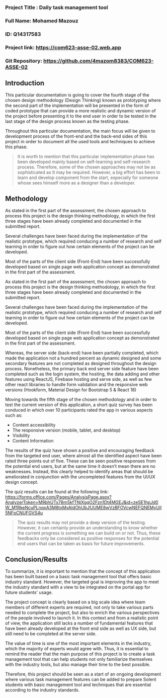 ### Project Title : Daily task management tool
### Full Name: Mohamed Mazouz
### ID: Q14317583
### Project link:  https://com623-asse-02.web.app
### Git Repository: https://github.com/4mazom8383/COM623-ASSE-02


## Introduction
This particular documentation is going to cover the fourth stage of the chosen design methodology (Design Thinking) known as prototyping where the second part of the implementation will be presented in the form of coded prototype that can provide a more realistic and dynamic version of the project before presenting it to the end user in order to be tested in the last stage of the design process known as the testing phase.

Throughout this particular documentation, the main focus will be given to development process of the front-end and the back-end sides of this project in order to document all the used tools and techniques to achieve this phase.

> It is worth to mention that this particular implementation phase has been developed mainly based on self-learning and self-research process. Therefore, some of the chosen approaches may not be as sophisticated as It may be required. However, a big effort has been to learn and develop component from the start, especially for someone whose sees himself more as a designer than a developer.



## Methodology

As stated in the first part of the assessment, the chosen approach to process this project is the design thinking methodology, in which the first three stages have been already completed and documented in the submitted report. 

Several challenges have been faced during the implementation of the realistic prototype, which required conducing a number of research and self learning in order to figure out how certain elements of the project can be developed.

Most of the parts of the client side (Front-End) have been successfully developed based on single page web application concept as demonstrated in the first part of the assessment.

As stated in the first part of the assessment, the chosen approach to process this project is the design thinking methodology, in which the first three stages have been already completed and documented in the submitted report. 

Several challenges have been faced during the implementation of the realistic prototype, which required conducing a number of research and self learning in order to figure out how certain elements of the project can be developed.

Most of the parts of the client side (Front-End) have been successfully developed based on single page web application concept as demonstrated in the first part of the assessment.

Whereas, the server side (back-end) have been partially completed, which made the application not a hundred percent as dynamic designed and some secondary features are not completed as designed throughout the design process. Nonetheless, the primary back end server side feature have been completed such as the login system, the hosting, the data adding and other features using ReactJS, Firebase hosting and serve side, as well as few other react libraries to handle form validation and the responsive web versions (Hookform, Material Design for Bootstrap 5 & React 18)

Moving towards the fifth stage of the chosen methodology and in order to test the current version of this application, a short quiz survey has been conduced in which over 10 participants rated the app in various aspects such as: 

- Content accessibility
- The responsive version (mobile, tablet, and desktop)
- Visibility
- Content Information

The results of the quiz have shown a positive and encouraging feedback from the targeted end user, where almost all the identified aspect have been rated three points out of five. These can be seen positive responses from the potential end users, but at the same time it doesn’t mean there are no weaknesses. Instead, this clearly helped to identify areas that should be ameliorated in conjunction with the uncompleted features from the UI/UX design concept.

The quiz results can be found at the following link: https://forms.office.com/Pages/AnalysisPage.aspx?AnalyzerToken=M9bhUTx78m5kfTNjXgqO2Fzn1Dt4MGEJ&id=zeSE1hpJd0W_M1RkeNcuPLnqxA3M8txMvAIdOhUbJfJUME8wVzBFOVcwNEFQNEMyUjI5NFpCNUFGVS4u

> The quiz results may not provide a deep version of the testing. However, it can certainly provide an understanding to know whether the current progress is something we can build on or not. Thus, these feedbacks only be considered as positive responses for the potential end users that can be taken as basis for future improvements.

## Conclusion/Results

To summarize, it is important to mention that the concept of this application has been built based on a basic task management tool that offers basic industry standard. However, the targeted goal is improving the app to meet the industry standard with a view to be integrated on the portal app for future students' usage. 

The project concept is clearly based on a big scale idea where team members of different experts are required, not only to take various parts needed to complete the project, but also to enrich the various perspectives of the people involved to launch it. In this context and from a realistic point of view, the application still lacks a number of fundamental features that have been already developed at the front end side as well as UX side, but still need to be completed at the server side. 


The value of time is one of the most important elements in the industry, which the majority of experts would agree with. Thus, it is essential to remind the reader that the main purpose of this project is to create a task management tool that can help students not only familiarize themselves with the industry tools, but also manage their time to the best possible. 

Therefore, this project should be seen as a start of an ongoing development where various task management features can be added to prepare Solent students with basic management tool and techniques that are essential according to the industry standards. 

